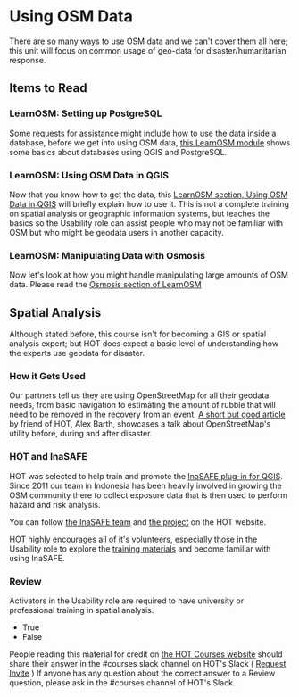 # Using OSM Data

There are so many ways to use OSM data and we can't cover them all here; this unit will focus on common usage of geo-data for disaster/humanitarian response.

## Items to Read

### LearnOSM: Setting up PostgreSQL

Some requests for assistance might include how to use the data inside a database, before we get into using OSM data, [this LearnOSM module](http://learnosm.org/en/osm-data/setting-up-postgresql/) shows some basics about databases using QGIS and PostgreSQL.

### LearnOSM: Using OSM Data in QGIS

Now that you know how to get the data, this [LearnOSM section, Using OSM Data in QGIS](http://learnosm.org/en/osm-data/osm-in-qgis/) will briefly explain how to use it. This is not a complete training on spatial analysis or geographic information systems, but teaches the basics so the Usability role can assist people who may not be familiar with OSM but who might be geodata users in another capacity.

### LearnOSM: Manipulating Data with Osmosis

Now let's look at how you might handle manipulating large amounts of OSM data. Please read the [Osmosis section of LearnOSM](http://learnosm.org/en/osm-data/osmosis/)

## Spatial Analysis

Although stated before, this course isn't for becoming a GIS or spatial analysis expert; but HOT does expect a basic level of understanding how the experts use geodata for disaster.

### How it Gets Used

Our partners tell us they are using OpenStreetMap for all their geodata needs, from basic navigation to estimating the amount of rubble that will need to be removed in the recovery from an event. [A short but good article](http://mediashift.org/idealab/2012/09/crisis-mapping-with-openstreetmap-a-big-focus-at-tokyo-conference250/) by friend of HOT, Alex Barth, showcases a talk about OpenStreetMap's utility before, during and after disaster.

### HOT and InaSAFE

HOT was selected to help train and promote the [InaSAFE plug-in for QGIS](http://inasafe.org/en/). Since 2011 our team in Indonesia has been heavily involved in growing the OSM community there to collect exposure data that is then used to perform hazard and risk analysis.

You can follow [the InaSAFE team](http://hotosm.org/projects/indonesia-0) and [the project](http://hotosm.org/projects/inasafe) on the HOT website.

HOT highly encourages all of it's volunteers, especially those in the Usability role to explore the [training materials](http://inasafe.org/en/training/index.html) and become familiar with using InaSAFE.

### Review

Activators in the Usability role are required to have university or professional training in spatial analysis.

* True
* False

People reading this material for credit on [the HOT Courses website](http://courses.hotosm.org/) should share their answer in the \#courses slack channel on HOT's Slack \( [Request Invite](http://slack.hotosm.org) \) If anyone has any question about the correct answer to a Review question, please ask in the \#courses channel of HOT's Slack.

